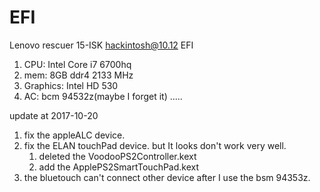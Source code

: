 # EFI
 Lenovo rescuer 15-ISK hackintosh@10.12 EFI

1. CPU: Intel Core i7 6700hq
2. mem: 8GB ddr4 2133 MHz
3. Graphics: Intel HD 530
4. AC: bcm 94532z(maybe I forget it)
.....
 
update at 2017-10-20

1. fix the appleALC device.
2. fix the ELAN touchPad device. but It looks don't work very well.
	1. deleted the VoodooPS2Controller.kext 
	2. add the ApplePS2SmartTouchPad.kext
3. the bluetouch can't connect other device after I use the bsm 94353z.  
